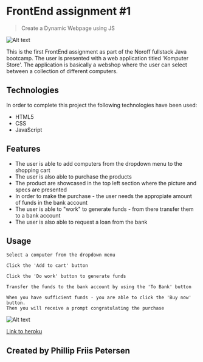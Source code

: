 # FrontEnd assignment #1
> Create a Dynamic Webpage using JS

![Alt text](https://gitlab.com/cloutphilled/javascript-assignment-1/-/raw/main/static/Images/1505511535290.gif)

This is the first FrontEnd assignment as part of the Noroff fullstack Java bootcamp.
The user is presented with a web application titled 'Komputer Store'.
The application is basically a webshop where the user can select between a collection of different computers.


## Technologies
In order to complete this project the following technologies have been used:
- HTML5
- CSS
- JavaScript

## Features
- The user is able to add computers from the dropdown menu to the shopping cart
- The user is also able to purchase the products
- The product are showcased in the top left section where the picture and specs are presented
- In order to make the purchase - the user needs the appropiate amount of funds in the bank account
- The user is able to "work" to generate funds - from there transfer them to a bank account
- The user is also able to request a loan from the bank

## Usage
```
Select a computer from the dropdown menu
```

```
Click the 'Add to cart' button
```

```
Click the 'Do work' button to generate funds
```

```
Transfer the funds to the bank account by using the 'To Bank' button
```

```
When you have sufficient funds - you are able to click the 'Buy now' button.
Then you will receive a prompt congratulating the purchase
```

![Alt text](https://gitlab.com/cloutphilled/javascript-assignment-1/-/raw/main/static/Images/Vulture_SC1_HeadAnim1.webp)

[Link to heroku](https://js-assignment-komputerstore.herokuapp.com/)


## Created by Phillip Friis Petersen
